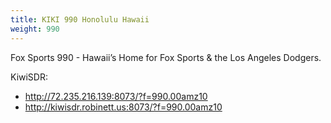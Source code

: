 ```yaml
---
title: KIKI 990 Honolulu Hawaii
weight: 990
---
```

Fox Sports 990 - Hawaii’s Home for Fox Sports & the Los Angeles Dodgers.

KiwiSDR: 

* http://72.235.216.139:8073/?f=990.00amz10
* http://kiwisdr.robinett.us:8073/?f=990.00amz10
